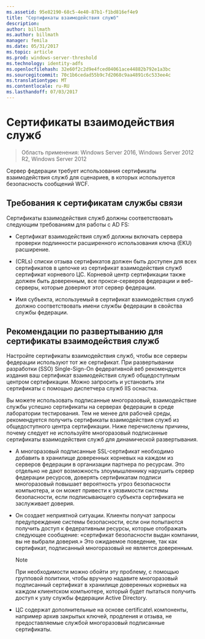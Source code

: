 ```yaml
---
ms.assetid: 95e82190-68c5-4e40-87b1-f1bd816ef4e9
title: "Сертификаты взаимодействия служб"
description: 
author: billmath
ms.author: billmath
manager: femila
ms.date: 05/31/2017
ms.topic: article
ms.prod: windows-server-threshold
ms.technology: identity-adfs
ms.openlocfilehash: 32e60f2c2d9e4fced04061ace44882b792e1a3bc
ms.sourcegitcommit: 70c1b6cedad55b9c7d2068c9aa4891c6c533ee4c
ms.translationtype: MT
ms.contentlocale: ru-RU
ms.lasthandoff: 07/03/2017
---
```

# <a name="service-communications-certificates"></a>Сертификаты взаимодействия служб

>Область применения: Windows Server 2016, Windows Server 2012 R2, Windows Server 2012

Сервер федерации требует использования сертификаты взаимодействия служб для сценариев, в которых используется безопасность сообщений WCF.  
  
## <a name="service-communication-certificate-requirements"></a>Требования к сертификатам службы связи  
Сертификаты взаимодействия служб должны соответствовать следующим требованиям для работы с AD FS:  
  
-   Сертификат взаимодействия служб должны включать сервера проверки подлинности расширенного использования ключа \(EKU\) расширение.  
  
-   \(CRLs\) списки отзыва сертификатов должен быть доступен для всех сертификатов в цепочке из сертификат взаимодействия служб сертификат корневого ЦС. Корневой центр сертификации также должен быть доверенным, все прокси-серверов федерации и веб-серверы, которые доверяют этот сервер федерации.  
  
-   Имя субъекта, используемый в сертификат взаимодействия служб должно соответствовать имени службы федерации в свойства службы федерации.  
  
## <a name="deployment-considerations-for-service-communication-certificates"></a>Рекомендации по развертыванию для сертификаты взаимодействия служб  
Настройте сертификаты взаимодействия служб, чтобы все серверы федерации используют тот же сертификат. При развертывании разработки \(SSO\) Single\-Sign\-On федеративной веб рекомендуется издания ваш сертификат взаимодействия служб общедоступным центром сертификации. Можно запросить и установить эти сертификаты с помощью диспетчера служб IIS оснастка.  
  
Вы можете использовать подписанные многоразовый, взаимодействие службы успешно сертификаты на серверах федерации в среде лаборатории тестирования. Тем не менее для рабочей среды, рекомендуется получить сертификаты взаимодействия служб из общедоступного центра сертификации. Ниже перечислены причины, почему следует не используйте многоразовый подписанные сертификаты взаимодействия служб для динамической развертывания.  
  
-   A многоразовый подписанные SSL-сертификат необходимо добавить в хранилище доверенных корневых на каждом из серверов федерации в организации партнера по ресурсам. Это отдельно не дают возможность злоумышленнику нарушить сервер федерации ресурсов, доверять сертификатам подписи многоразовый повышает вероятность угроз безопасности компьютера, и он может привести к уязвимости системы безопасности, если подписывающего субъекта сертификата не заслуживает доверия.  
  
-   Он создает неприятной ситуации. Клиенты получат запросы предупреждение системы безопасности, если они попытаются получить доступ к федеративным ресурсы, которые отображать следующее сообщение: «сертификат безопасности выдан компании, вы не выбрали доверия.» Это ожидаемое поведение, так как сертификат, подписанный многоразовый не является доверенным.  
  
    > [!NOTE]  
    > При необходимости можно обойти эту проблему, с помощью групповой политики, чтобы вручную надавите многоразовый подписанный сертификат в хранилище доверенных корневых на каждом клиентском компьютере, который будет пытаться получить доступ к узлу службы федерации Active Directory.  
  
-   ЦС содержат дополнительные на основе certificate\ компоненты, например архив закрытых ключей, продления и отзыва, не предоставляемые службой многоразовый подписанные сертификаты.  
  


